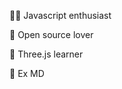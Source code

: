 
<div>
<p> 👩‍💻 Javascript enthusiast </p>
<p>  🌿 Open source lover  </p>
<p>  💎 Three.js learner </p>
<p>  🧬 Ex MD </p>
</div>
<br/>

